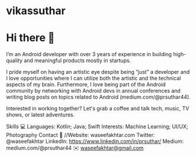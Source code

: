 # vikassuthar
# Hi there 👋
I’m an Android developer with over 3 years of experience in building high-quality and meaningful products mostly in startups.

I pride myself on having an artistic eye despite being “just” a developer and I love opportunities where I can utilize both the artistic and the technical aspects of my brain. Furthermore, I love being part of the Android community by networking with Android devs in annual conferences and writing blog posts on topics related to Android (medium.com/@prsuthar44).

Interested in working together? Let's grab a coffee and talk tech, music, TV shows, or latest adventures.

Skills 💻
Languages: Kotlin; Java; Swift
Interests: Machine Learning; UI/UX; Photography
Contact 📮
//Website: waseefakhtar.com
Twitter: @waseefakhtar
LinkedIn: https://www.linkedin.com/in/prsuthar/
Medium: medium.com/@prsuthar44
✉️ waseefakhtar@gmail.com
